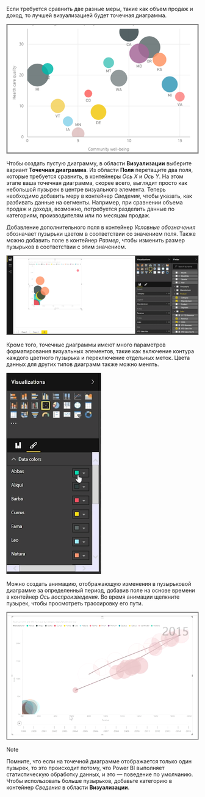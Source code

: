 Если требуется сравнить две разные меры, такие как объем продаж и доход, то лучшей визуализацией будет точечная диаграмма.

![](media/3-7-create-scatter-charts/3-7_1.png)

Чтобы создать пустую диаграмму, в области **Визуализации** выберите вариант **Точечная диаграмма**. Из области **Поля** перетащите два поля, которые требуется сравнить, в контейнеры *Ось X* и *Ось Y*. На этом этапе ваша точечная диаграмма, скорее всего, выглядит просто как небольшой пузырек в центре визуального элемента. Теперь необходимо добавить меру в контейнер *Сведения*, чтобы указать, как разбивать данные на сегменты. Например, при сравнении объема продаж и дохода, возможно, потребуется разделить данные по категориям, производителям или по месяцам продаж.

Добавление дополнительного поля в контейнер *Условные обозначения* обозначает пузырьки цветом в соответствии со значением поля. Также можно добавить поле в контейнер *Размер*, чтобы изменить размер пузырьков в соответствии с этим значением.

![](media/3-7-create-scatter-charts/3-7_2.png)

Кроме того, точечные диаграммы имеют много параметров форматирования визуальных элементов, такие как включение контура каждого цветного пузырька и переключение отдельных меток. Цвета данных для других типов диаграмм также можно менять.

![](media/3-7-create-scatter-charts/3-7_3.png)

Можно создать анимацию, отображающую изменения в пузырьковой диаграмме за определенный период, добавив поле на основе времени в контейнер *Ось воспроизведения*. Во время анимации щелкните пузырек, чтобы просмотреть трассировку его пути.

![](media/3-7-create-scatter-charts/3-7_4.png)

>[!NOTE]
>Помните, что если на точечной диаграмме отображается только один пузырек, то это происходит потому, что Power BI выполняет статистическую обработку данных, и это — поведение по умолчанию. Чтобы использовать больше пузырьков, добавьте категорию в контейнер *Сведения* в области **Визуализации**.
> 
> 

